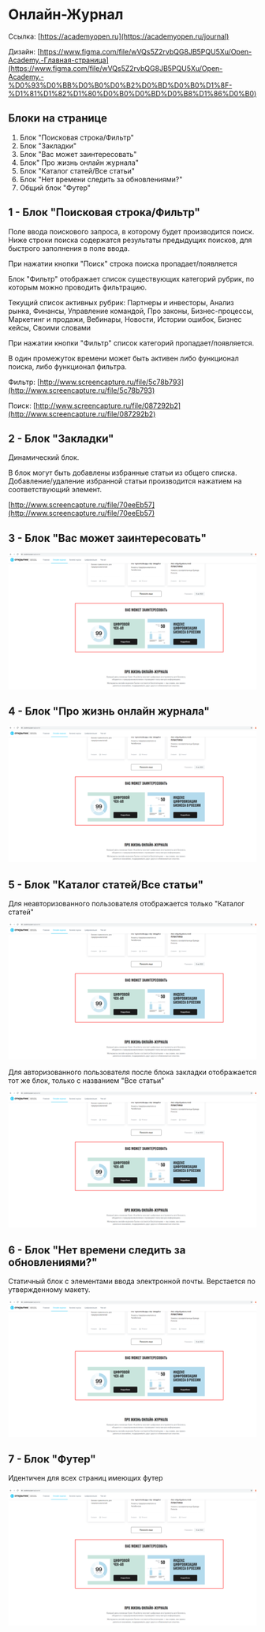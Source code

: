 
# Онлайн-Журнал

Ссылка: [https://academyopen.ru](https://academyopen.ru/journal)

Дизайн: [https://www.figma.com/file/wVQs5Z2rvbQG8JB5PQU5Xu/Open-Academy.-Главная-страница](https://www.figma.com/file/wVQs5Z2rvbQG8JB5PQU5Xu/Open-Academy.-%D0%93%D0%BB%D0%B0%D0%B2%D0%BD%D0%B0%D1%8F-%D1%81%D1%82%D1%80%D0%B0%D0%BD%D0%B8%D1%86%D0%B0)

## Блоки на странице

1. Блок "Поисковая строка/Фильтр"
2. Блок "Закладки"
3. Блок "Вас может заинтересовать"
4. Блок" Про жизнь онлайн журнала"
5. Блок "Каталог статей/Все статьи"
6. Блок "Нет времени следить за обновлениями?"
7. Общий блок "Футер"

## 1 - Блок "Поисковая строка/Фильтр"

Поле ввода поискового запроса, в которому будет производится поиск. Ниже строки поиска содержатся результаты предыдущих поисков, для быстрого заполнения в поле ввода.

При нажатии кнопки "Поиск" строка поиска пропадает/появляется

Блок "Фильтр" отображает список существующих категорий рубрик, по которым можно проводить фильтрацию.

Текущий список активных рубрик: Партнеры и инвесторы, Анализ рынка, Финансы, Управление командой, Про законы, Бизнес-процессы, Маркетинг и продажи, Вебинары, Новости, Истории ошибок, Бизнес кейсы, Своими словами

При нажатии кнопки "Фильтр" список категорий пропадает/появляется.

В один промежуток времени может быть активен либо функционал поиска, либо функционал фильтра.

Фильтр: [http://www.screencapture.ru/file/5c78b793](http://www.screencapture.ru/file/5c78b793)

Поиск: [http://www.screencapture.ru/file/087292b2](http://www.screencapture.ru/file/087292b2)

## 2 - Блок "Закладки"

Динамический блок. 

В блок могут быть добавлены избранные статьи из общего списка. Добавление/удаление избранной статьи производится нажатием на соответствующий элемент.

[http://www.screencapture.ru/file/70eeEb57](http://www.screencapture.ru/file/70eeEb57)

## 3 - Блок "Вас может заинтересовать"

![alt-текст][in1]

[in1]: https://github.com/DV73RU/oa_docs/blob/master/interested.png

## 4 - Блок "Про жизнь онлайн журнала"

![alt-текст][logo]

[logo]: https://github.com/DV73RU/oa_docs/blob/master/img/interested.png "Текст заголовка логотипа 2"


## 5 - Блок "Каталог статей/Все статьи"
Для неавторизованного пользователя отображается только "Каталог статей"

![alt-текст][logo]

[logo]: https://github.com/DV73RU/oa_docs/blob/master/interested_2.png "Текст заголовка логотипа 2"

Для авторизованного пользователя после блока закладки отображается тот же блок, только с названием "Все статьи"

![alt-текст][logo]

[logo]: https://github.com/DV73RU/oa_docs/blob/master/interested_3.png "Текст заголовка логотипа 2"

## 6 - Блок "Нет времени следить за обновлениями?"

Статичный блок с элементами ввода электронной почты. Верстается по утвержденному макету.

![alt-текст][logo]

[logo]: https://github.com/DV73RU/oa_docs/blob/master/interested_4.png "Текст заголовка логотипа 2"

## 7 - Блок "Футер"

Идентичен для всех страниц имеющих футер

![alt-текст][logo]

[logo]: https://github.com/DV73RU/oa_docs/blob/master/img/interested_5.png 

